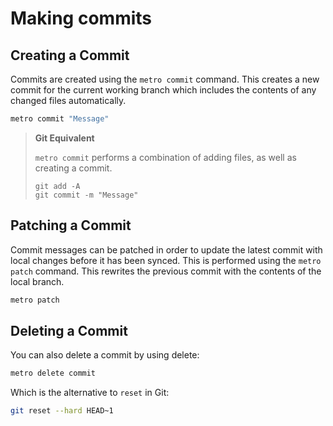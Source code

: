 # Making commits

## Creating a Commit
Commits are created using the `metro commit` command. This creates a new commit for the current working branch which includes the contents of any changed files automatically.

```bash
metro commit "Message"
```

> **Git Equivalent**
> 
> `metro commit` performs a combination of adding files, as well as creating a commit.
> ```
> git add -A 
> git commit -m "Message"
> ```

## Patching a Commit
Commit messages can be patched in order to update the latest commit with local changes before it has been synced. This is performed using the `metro patch` command. This rewrites the previous commit with the contents of the local branch.

```bash
metro patch
```

## Deleting a Commit
You can also delete a commit by using delete:
```bash
metro delete commit
```

Which is the alternative to `reset` in Git:
```bash
git reset --hard HEAD~1
```

